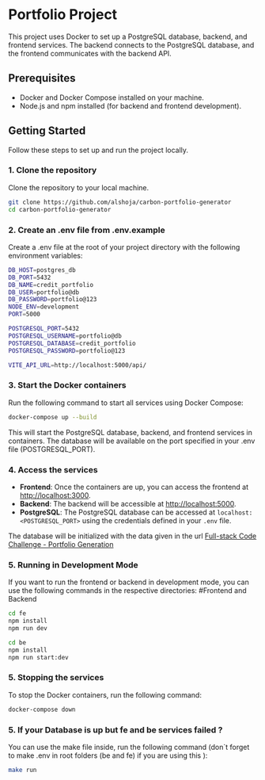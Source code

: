 
# Portfolio Project

This project uses Docker to set up a PostgreSQL database, backend, and frontend services. The backend connects to the PostgreSQL database, and the frontend communicates with the backend API.

## Prerequisites

- Docker and Docker Compose installed on your machine.
- Node.js and npm installed (for backend and frontend development).

## Getting Started

Follow these steps to set up and run the project locally.

### 1. Clone the repository

Clone the repository to your local machine.

```bash
git clone https://github.com/alshoja/carbon-portfolio-generator
cd carbon-portfolio-generator
```


### 2. Create an .env file from .env.example

Create a .env file at the root of your project directory with the following environment variables:

```bash
DB_HOST=postgres_db
DB_PORT=5432
DB_NAME=credit_portfolio
DB_USER=portfolio@db
DB_PASSWORD=portfolio@123
NODE_ENV=development
PORT=5000

POSTGRESQL_PORT=5432
POSTGRESQL_USERNAME=portfolio@db
POSTGRESQL_DATABASE=credit_portfolio
POSTGRESQL_PASSWORD=portfolio@123

VITE_API_URL=http://localhost:5000/api/
```
### 3.  Start the Docker containers

Run the following command to start all services using Docker Compose:

```bash
docker-compose up --build
```
This will start the PostgreSQL database, backend, and frontend services in containers. The database will be available on the port specified in your .env file (POSTGRESQL_PORT).

### 4.  Access the services

- **Frontend**: Once the containers are up, you can access the frontend at [http://localhost:3000](http://localhost:3000).
- **Backend**: The backend will be accessible at [http://localhost:5000](http://localhost:5000).
- **PostgreSQL**: The PostgreSQL database can be accessed at `localhost:<POSTGRESQL_PORT>` using the credentials defined in your `.env` file.

The database will be initialized with the data given in the url [Full-stack Code Challenge - Portfolio Generation](https://ceezer-public-assets.s3.eu-central-1.amazonaws.com/tech/fullstack-code-challenge/Full-stack+Code+Challenge-+Portfolio+generation.pdf)


### 5. Running in Development Mode

If you want to run the frontend or backend in development mode, you can use the following commands in the respective directories:
#Frontend and Backend 
```bash
cd fe
npm install
npm run dev

cd be
npm install
npm run start:dev
```
### 5. Stopping the services

To stop the Docker containers, run the following command:
```bash
docker-compose down
```

### 5. If your Database is up but fe and be services failed ?

You can use the make file inside, run the following command (don`t forget to make .env in root folders (be and fe) if you are using this ):
```bash
make run 
```
